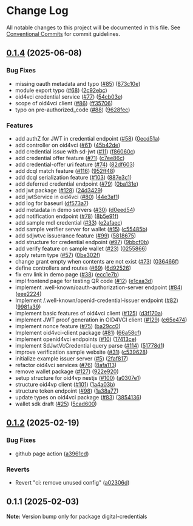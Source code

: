 # Change Log

All notable changes to this project will be documented in this file.
See [Conventional Commits](https://conventionalcommits.org) for commit guidelines.

## [0.1.4](https://github.com/lukasjhan/Verifiable-Digital-Credentials/compare/v0.1.2...v0.1.4) (2025-06-08)


### Bug Fixes

* missing oauth metadata and typo ([#85](https://github.com/lukasjhan/Verifiable-Digital-Credentials/issues/85)) ([873c10e](https://github.com/lukasjhan/Verifiable-Digital-Credentials/commit/873c10e872c3b9ac5b2ec88e7c08400bcd2b9ac1))
* module export typo ([#68](https://github.com/lukasjhan/Verifiable-Digital-Credentials/issues/68)) ([2c92ebc](https://github.com/lukasjhan/Verifiable-Digital-Credentials/commit/2c92ebc15c6eaef3652b0bcf7bfcf2780a09989a))
* oid4vci credential service ([#77](https://github.com/lukasjhan/Verifiable-Digital-Credentials/issues/77)) ([54cb03e](https://github.com/lukasjhan/Verifiable-Digital-Credentials/commit/54cb03e477b47e03978d1ec20a8469c0c94b5064))
* scope of oid4vci client ([#86](https://github.com/lukasjhan/Verifiable-Digital-Credentials/issues/86)) ([ff35706](https://github.com/lukasjhan/Verifiable-Digital-Credentials/commit/ff3570673b17cf7819068e502a4b57877e55c2fe))
* typo on pre-authorized_code ([#88](https://github.com/lukasjhan/Verifiable-Digital-Credentials/issues/88)) ([9628fec](https://github.com/lukasjhan/Verifiable-Digital-Credentials/commit/9628fec5da4fd6649911116f0de6805b2fe346fe))


### Features

* add authZ for JWT in credential endpoint ([#58](https://github.com/lukasjhan/Verifiable-Digital-Credentials/issues/58)) ([0ecd51a](https://github.com/lukasjhan/Verifiable-Digital-Credentials/commit/0ecd51a9013c017b3a164acf6ccecb51c19d62be))
* add controller on oid4vci ([#61](https://github.com/lukasjhan/Verifiable-Digital-Credentials/issues/61)) ([45b42de](https://github.com/lukasjhan/Verifiable-Digital-Credentials/commit/45b42de6f0913bdb2eb9446dcdbe74d9346c4a11))
* add credential issue with sd-jwt ([#11](https://github.com/lukasjhan/Verifiable-Digital-Credentials/issues/11)) ([f86060c](https://github.com/lukasjhan/Verifiable-Digital-Credentials/commit/f86060c40014ee256b4546b9c6b231b73653557b))
* add credential offer feature ([#71](https://github.com/lukasjhan/Verifiable-Digital-Credentials/issues/71)) ([c7ee86c](https://github.com/lukasjhan/Verifiable-Digital-Credentials/commit/c7ee86ca2cac34a5dc6bf4876849db69f562df35))
* add credential-offer uri feature ([#74](https://github.com/lukasjhan/Verifiable-Digital-Credentials/issues/74)) ([82df603](https://github.com/lukasjhan/Verifiable-Digital-Credentials/commit/82df603b26e1a207f2bcb1316981f5866605b0db))
* add dcql match feature ([#116](https://github.com/lukasjhan/Verifiable-Digital-Credentials/issues/116)) ([952ff48](https://github.com/lukasjhan/Verifiable-Digital-Credentials/commit/952ff48f4adc5908552e2737f025e8a48142cea3))
* add dcql serialization feature ([#103](https://github.com/lukasjhan/Verifiable-Digital-Credentials/issues/103)) ([887e3c1](https://github.com/lukasjhan/Verifiable-Digital-Credentials/commit/887e3c1c59eacb01a5d1c30db6ab32f8b89756ba))
* add deferred credential endpoint ([#79](https://github.com/lukasjhan/Verifiable-Digital-Credentials/issues/79)) ([0ba131e](https://github.com/lukasjhan/Verifiable-Digital-Credentials/commit/0ba131eb7a7e7df4f4cb5503e80721634f9082aa))
* add jwt package ([#128](https://github.com/lukasjhan/Verifiable-Digital-Credentials/issues/128)) ([24d3429](https://github.com/lukasjhan/Verifiable-Digital-Credentials/commit/24d34295ab71243a1356a9bfc0fcd84febd299cb))
* add jwtService in oid4vci ([#80](https://github.com/lukasjhan/Verifiable-Digital-Credentials/issues/80)) ([44e3af1](https://github.com/lukasjhan/Verifiable-Digital-Credentials/commit/44e3af17f4cf332dadb1e8dc27972f392a2e790a))
* add log for baseurl ([df573a7](https://github.com/lukasjhan/Verifiable-Digital-Credentials/commit/df573a78d1da65c87b97e9ace13e34462051d220))
* add metadata in demo servers ([#30](https://github.com/lukasjhan/Verifiable-Digital-Credentials/issues/30)) ([d0eed54](https://github.com/lukasjhan/Verifiable-Digital-Credentials/commit/d0eed54d8c92bb05f948ce47444da5a964f1e248))
* add notification endpoint ([#78](https://github.com/lukasjhan/Verifiable-Digital-Credentials/issues/78)) ([8b5e91f](https://github.com/lukasjhan/Verifiable-Digital-Credentials/commit/8b5e91f359669abe0479a25c6124d3fb5597d80b))
* add sample mdl credential ([#33](https://github.com/lukasjhan/Verifiable-Digital-Credentials/issues/33)) ([e2afaec](https://github.com/lukasjhan/Verifiable-Digital-Credentials/commit/e2afaeccf8722ce51262a6185e43fa42e9cb18e2))
* add sample verifier server for wallet ([#15](https://github.com/lukasjhan/Verifiable-Digital-Credentials/issues/15)) ([c55485b](https://github.com/lukasjhan/Verifiable-Digital-Credentials/commit/c55485b6b04a8e3939c8f393f9dc10497e516bdf))
* add sdjwtvc issuerance feature ([#99](https://github.com/lukasjhan/Verifiable-Digital-Credentials/issues/99)) ([5818675](https://github.com/lukasjhan/Verifiable-Digital-Credentials/commit/581867560b60b138c398d13e0c16f53d612ed658))
* add structure for credential endpoint ([#97](https://github.com/lukasjhan/Verifiable-Digital-Credentials/issues/97)) ([9bbcf0b](https://github.com/lukasjhan/Verifiable-Digital-Credentials/commit/9bbcf0bb26bf8cd7845e7f3f3626699890b4f5c0))
* add verify feature on sample wallet ([#23](https://github.com/lukasjhan/Verifiable-Digital-Credentials/issues/23)) ([0255866](https://github.com/lukasjhan/Verifiable-Digital-Credentials/commit/02558662215e0bb160eebff9eaa0321a9e392bfd))
* apply return type ([#57](https://github.com/lukasjhan/Verifiable-Digital-Credentials/issues/57)) ([0be302f](https://github.com/lukasjhan/Verifiable-Digital-Credentials/commit/0be302fb362a37bae802d17df07e15497c1aa551))
* change grant empty when contents are not exist ([#73](https://github.com/lukasjhan/Verifiable-Digital-Credentials/issues/73)) ([036466f](https://github.com/lukasjhan/Verifiable-Digital-Credentials/commit/036466ff6a8e7e906eda6266f6ef9d58d1f12ca7))
* define controllers and routes ([#69](https://github.com/lukasjhan/Verifiable-Digital-Credentials/issues/69)) ([6d92526](https://github.com/lukasjhan/Verifiable-Digital-Credentials/commit/6d925266e4239f0406d7c59a8100bf654c18bf9f))
* fix env link in demo page ([#38](https://github.com/lukasjhan/Verifiable-Digital-Credentials/issues/38)) ([ecc1e7b](https://github.com/lukasjhan/Verifiable-Digital-Credentials/commit/ecc1e7bc6c456c4ea9acf436ad6f5b406420e5ef))
* impl frontend page for testing QR code ([#12](https://github.com/lukasjhan/Verifiable-Digital-Credentials/issues/12)) ([e1caa3d](https://github.com/lukasjhan/Verifiable-Digital-Credentials/commit/e1caa3d5c91f96d9291bfe2e2ca131855087e43f))
* implement .well-known/oauth-authorization-server endpoint ([#84](https://github.com/lukasjhan/Verifiable-Digital-Credentials/issues/84)) ([eee2224](https://github.com/lukasjhan/Verifiable-Digital-Credentials/commit/eee22244464eb9e4474450f19e151ff0ea603108))
* Implement /.well-known/openid-credential-issuer endpoint ([#82](https://github.com/lukasjhan/Verifiable-Digital-Credentials/issues/82)) ([9981a39](https://github.com/lukasjhan/Verifiable-Digital-Credentials/commit/9981a3926843afeac64cd6bed1b1acc87aeea275))
* implement basic features of oid4vci client ([#125](https://github.com/lukasjhan/Verifiable-Digital-Credentials/issues/125)) ([d3f170a](https://github.com/lukasjhan/Verifiable-Digital-Credentials/commit/d3f170ac87a6c71e8e168267aafd5640072f04ce))
* implement JWT proof generation in OID4VCI client ([#129](https://github.com/lukasjhan/Verifiable-Digital-Credentials/issues/129)) ([c65e474](https://github.com/lukasjhan/Verifiable-Digital-Credentials/commit/c65e474d063c623c5aeeba298f3f0a0fb4e7c8cc))
* implement nonce feature ([#75](https://github.com/lukasjhan/Verifiable-Digital-Credentials/issues/75)) ([ba29cc0](https://github.com/lukasjhan/Verifiable-Digital-Credentials/commit/ba29cc0ccc8e4460649f8e8bf07e7fe8b6fb55be))
* Implement oid4vci-client package ([#81](https://github.com/lukasjhan/Verifiable-Digital-Credentials/issues/81)) ([66a58cf](https://github.com/lukasjhan/Verifiable-Digital-Credentials/commit/66a58cfa6ebd56b6924ae75280d531356be47352))
* implement openid4vci endpoints ([#10](https://github.com/lukasjhan/Verifiable-Digital-Credentials/issues/10)) ([17413ce](https://github.com/lukasjhan/Verifiable-Digital-Credentials/commit/17413ce5d1da89bb23ac11b42a806fe40168ed62))
* implement SdJwtVcCredential query parse ([#114](https://github.com/lukasjhan/Verifiable-Digital-Credentials/issues/114)) ([51778d1](https://github.com/lukasjhan/Verifiable-Digital-Credentials/commit/51778d1ff7c5877bbf88b0b80533db9ddd46d9ce))
* improve verification sample website ([#31](https://github.com/lukasjhan/Verifiable-Digital-Credentials/issues/31)) ([c539628](https://github.com/lukasjhan/Verifiable-Digital-Credentials/commit/c539628e09b02c9fb5e5fbfc8cd5c2ed8c36b2f6))
* initialize example issuer server ([#5](https://github.com/lukasjhan/Verifiable-Digital-Credentials/issues/5)) ([2faf817](https://github.com/lukasjhan/Verifiable-Digital-Credentials/commit/2faf8175601835903a7e92948e39bb4d6924501a))
* refactor oid4vci services ([#76](https://github.com/lukasjhan/Verifiable-Digital-Credentials/issues/76)) ([8afa113](https://github.com/lukasjhan/Verifiable-Digital-Credentials/commit/8afa113d0888006664f99c6fbcf606f494f6d0fc))
* remove wallet package ([#127](https://github.com/lukasjhan/Verifiable-Digital-Credentials/issues/127)) ([922e920](https://github.com/lukasjhan/Verifiable-Digital-Credentials/commit/922e92013c24993b2331d67a0dfa13616e6b80c1))
* setup structure for oid4vp nestjs ([#100](https://github.com/lukasjhan/Verifiable-Digital-Credentials/issues/100)) ([a0307e1](https://github.com/lukasjhan/Verifiable-Digital-Credentials/commit/a0307e17d687f8e25e7288989eeca4e6e16d5380))
* structure oid4vp client ([#101](https://github.com/lukasjhan/Verifiable-Digital-Credentials/issues/101)) ([1a4a03b](https://github.com/lukasjhan/Verifiable-Digital-Credentials/commit/1a4a03ba880936a7f0a6d6c843927f7daa3d0ea8))
* structure token endpoint ([#98](https://github.com/lukasjhan/Verifiable-Digital-Credentials/issues/98)) ([1a38a77](https://github.com/lukasjhan/Verifiable-Digital-Credentials/commit/1a38a778171ec8e1a2f1eb221f835c39d8a4fc3e))
* update types on oid4vci package ([#83](https://github.com/lukasjhan/Verifiable-Digital-Credentials/issues/83)) ([3854136](https://github.com/lukasjhan/Verifiable-Digital-Credentials/commit/3854136b1ca86e7d1857dd801ea1caadb80e34de))
* wallet sdk draft ([#25](https://github.com/lukasjhan/Verifiable-Digital-Credentials/issues/25)) ([5cad600](https://github.com/lukasjhan/Verifiable-Digital-Credentials/commit/5cad600a25214f9bba22917ca412b4bc6f3e2bb1))





## [0.1.2](https://github.com/lukasjhan/digital-credentials/compare/v0.1.1...v0.1.2) (2025-02-19)


### Bug Fixes

* github page action ([a3961cd](https://github.com/lukasjhan/digital-credentials/commit/a3961cd2108e44afecad64097c928200abe3ee86))


### Reverts

* Revert "ci: remove unused config" ([a02306d](https://github.com/lukasjhan/digital-credentials/commit/a02306da86970c2211ff3a9528434b73c5bdd20b))





## 0.1.1 (2025-02-03)

**Note:** Version bump only for package digital-credentials
